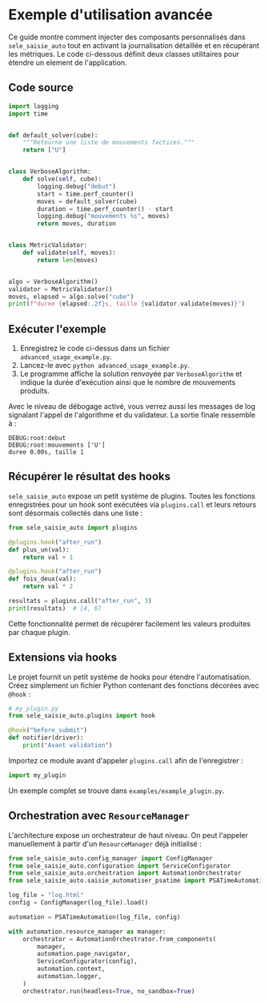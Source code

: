 # Exemple d'utilisation avancée

Ce guide montre comment injecter des composants personnalisés dans `sele_saisie_auto` tout en activant la journalisation détaillée et en récupérant les métriques. Le code ci-dessous définit deux classes utilitaires pour étendre un element de l'application.



## Code source

```python
import logging
import time


def default_solver(cube):
    """Retourne une liste de mouvements factices."""
    return ["U"]


class VerboseAlgorithm:
    def solve(self, cube):
        logging.debug("debut")
        start = time.perf_counter()
        moves = default_solver(cube)
        duration = time.perf_counter() - start
        logging.debug("mouvements %s", moves)
        return moves, duration


class MetricValidator:
    def validate(self, moves):
        return len(moves)


algo = VerboseAlgorithm()
validator = MetricValidator()
moves, elapsed = algo.solve("cube")
print(f"duree {elapsed:.2f}s, taille {validator.validate(moves)}")
```

## Exécuter l'exemple

1. Enregistrez le code ci-dessus dans un fichier `advanced_usage_example.py`.
2. Lancez-le avec `python advanced_usage_example.py`.
3. Le programme affiche la solution renvoyée par `VerboseAlgorithm` et indique la durée d'exécution ainsi que le nombre de mouvements produits.

Avec le niveau de débogage activé, vous verrez aussi les messages de log signalant l'appel de l'algorithme et du validateur. La sortie finale ressemble à :

```text
DEBUG:root:debut
DEBUG:root:mouvements ['U']
duree 0.00s, taille 1
```

## Récupérer le résultat des hooks

`sele_saisie_auto` expose un petit système de plugins. Toutes les fonctions
enregistrées pour un hook sont exécutées via `plugins.call` et leurs retours sont
désormais collectés dans une liste :

```python
from sele_saisie_auto import plugins

@plugins.hook("after_run")
def plus_un(val):
    return val + 1

@plugins.hook("after_run")
def fois_deux(val):
    return val * 2

resultats = plugins.call("after_run", 3)
print(resultats)  # [4, 6]
```

Cette fonctionnalité permet de récupérer facilement les valeurs produites par
chaque plugin.

## Extensions via hooks

Le projet fournit un petit système de hooks pour étendre l'automatisation.
Créez simplement un fichier Python contenant des fonctions décorées avec
`@hook` :

```python
# my_plugin.py
from sele_saisie_auto.plugins import hook

@hook("before_submit")
def notifier(driver):
    print("Avant validation")
```

Importez ce module avant d'appeler `plugins.call` afin de l'enregistrer :

```python
import my_plugin
```

Un exemple complet se trouve dans `examples/example_plugin.py`.

## Orchestration avec `ResourceManager`

L'architecture expose un orchestrateur de haut niveau. On peut l'appeler
manuellement à partir d'un `ResourceManager` déjà initialisé :

```python
from sele_saisie_auto.config_manager import ConfigManager
from sele_saisie_auto.configuration import ServiceConfigurator
from sele_saisie_auto.orchestration import AutomationOrchestrator
from sele_saisie_auto.saisie_automatiser_psatime import PSATimeAutomation

log_file = "log.html"
config = ConfigManager(log_file).load()

automation = PSATimeAutomation(log_file, config)

with automation.resource_manager as manager:
    orchestrator = AutomationOrchestrator.from_components(
        manager,
        automation.page_navigator,
        ServiceConfigurator(config),
        automation.context,
        automation.logger,
    )
    orchestrator.run(headless=True, no_sandbox=True)
```
